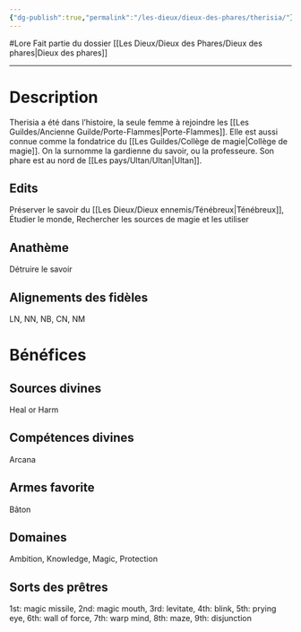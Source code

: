```yaml
---
{"dg-publish":true,"permalink":"/les-dieux/dieux-des-phares/therisia/"}
---
```


#Lore
Fait partie du dossier [[Les Dieux/Dieux des Phares/Dieux des phares\|Dieux des phares]]

-------

# Description
Therisia a été dans l’histoire, la seule femme à rejoindre les [[Les Guildes/Ancienne Guilde/Porte-Flammes\|Porte-Flammes]]. Elle est aussi connue comme la fondatrice du [[Les Guildes/Collège de magie\|Collège de magie]]. On la surnomme la gardienne du savoir, ou la professeure.
Son phare est au nord de [[Les pays/Ultan/Ultan\|Ultan]].
## Edits
Préserver le savoir du [[Les Dieux/Dieux ennemis/Ténébreux\|Ténébreux]], Étudier le monde, Rechercher les sources de magie et les utiliser
## Anathème
Détruire le savoir
## Alignements des fidèles
LN, NN, NB, CN, NM
# Bénéfices
## Sources divines
Heal or Harm
## Compétences divines
Arcana
## Armes favorite
Bâton
## Domaines
Ambition, Knowledge, Magic, Protection
## Sorts des prêtres
1st: magic missile, 2nd: magic mouth, 3rd: levitate, 4th: blink, 5th: prying eye, 6th: wall of force, 7th: warp mind, 8th: maze, 9th: disjunction